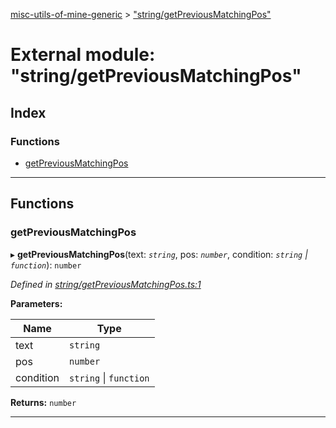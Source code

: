 [misc-utils-of-mine-generic](../README.md) > ["string/getPreviousMatchingPos"](../modules/_string_getpreviousmatchingpos_.md)

# External module: "string/getPreviousMatchingPos"

## Index

### Functions

* [getPreviousMatchingPos](_string_getpreviousmatchingpos_.md#getpreviousmatchingpos)

---

## Functions

<a id="getpreviousmatchingpos"></a>

###  getPreviousMatchingPos

▸ **getPreviousMatchingPos**(text: *`string`*, pos: *`number`*, condition: *`string` \| `function`*): `number`

*Defined in [string/getPreviousMatchingPos.ts:1](https://github.com/cancerberoSgx/misc-utils-of-mine/blob/217bd9b/misc-utils-of-mine-generic/src/string/getPreviousMatchingPos.ts#L1)*

**Parameters:**

| Name | Type |
| ------ | ------ |
| text | `string` |
| pos | `number` |
| condition | `string` \| `function` |

**Returns:** `number`

___

